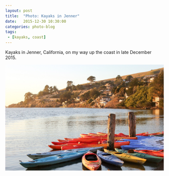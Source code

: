 ```yaml
---
layout: post
title:  "Photo: Kayaks in Jenner"
date:   2015-12-30 10:30:00
categories: photo-blog
tags:
 - [kayaks, coast]
---
```


Kayaks in Jenner, California, on my way up the coast in late December 2015.

![Kayaks in Jenner](/images/kayaks-in-jenner-dec-2015.jpg)
